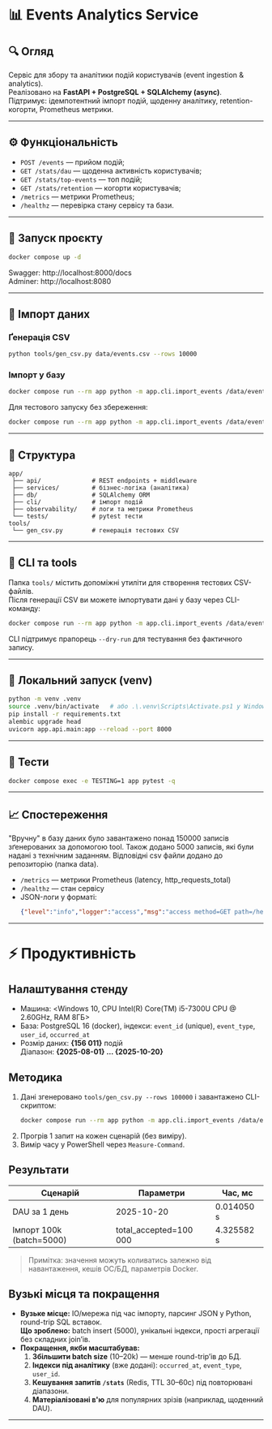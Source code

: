 # 📊 Events Analytics Service

## 🔍 Огляд
Сервіс для збору та аналітики подій користувачів (event ingestion & analytics).  
Реалізовано на **FastAPI + PostgreSQL + SQLAlchemy (async)**.  
Підтримує: ідемпотентний імпорт подій, щоденну аналітику, retention-когорти, Prometheus метрики.

---

## ⚙️ Функціональність
- `POST /events` — прийом подій;
- `GET /stats/dau` — щоденна активність користувачів;
- `GET /stats/top-events` — топ подій;
- `GET /stats/retention` — когорти користувачів;
- `/metrics` — метрики Prometheus;
- `/healthz` — перевірка стану сервісу та бази.

---

## 🧰 Запуск проєкту
```bash
docker compose up -d
```

Swagger: http://localhost:8000/docs  
Adminer: http://localhost:8080

---

## 🧮 Імпорт даних

### Ґенерація CSV
```bash
python tools/gen_csv.py data/events.csv --rows 10000
```

### Імпорт у базу
```bash
docker compose run --rm app python -m app.cli.import_events /data/events.csv --batch-size 5000
```

Для тестового запуску без збереження:
```bash
docker compose run --rm app python -m app.cli.import_events /data/events.csv --dry-run
```

---

## 🧠 Структура
```
app/
 ├── api/              # REST endpoints + middleware
 ├── services/         # бізнес-логіка (аналітика)
 ├── db/               # SQLAlchemy ORM
 ├── cli/              # імпорт подій
 ├── observability/    # логи та метрики Prometheus
 └── tests/            # pytest тести
tools/
 └── gen_csv.py        # генерація тестових CSV
```

---

## 🧰 CLI та tools
Папка `tools/` містить допоміжні утиліти для створення тестових CSV-файлів.  
Після генерації CSV ви можете імпортувати дані у базу через CLI-команду:

```bash
docker compose run --rm app python -m app.cli.import_events /data/events.csv --batch-size 5000
```

CLI підтримує прапорець `--dry-run` для тестування без фактичного запису.

---

## 🐍 Локальний запуск (venv)

```bash
python -m venv .venv
source .venv/bin/activate   # або .\.venv\Scripts\Activate.ps1 у Windows
pip install -r requirements.txt
alembic upgrade head
uvicorn app.api.main:app --reload --port 8000
```

---

## 🧪 Тести

```bash
docker compose exec -e TESTING=1 app pytest -q
```

---

## 📈 Спостереження
"Вручну" в базу даних було завантажено понад 150000 записів зґенерованих за 
допомогою tool. Також додано 5000 записів, які були надані з технічним заданням.
Відповідні csv файли додано до репозиторію (папка data).

- `/metrics` — метрики Prometheus (latency, http_requests_total)
- `/healthz` — стан сервісу
- JSON-логи у форматі:
  ```json
  {"level":"info","logger":"access","msg":"access method=GET path=/healthz status=200 request_id=..."}
  ```

---

# ⚡ Продуктивність

## Налаштування стенду
- Машина: <Windows 10, CPU Intel(R) Core(TM) i5-7300U CPU @ 2.60GHz, RAM 8ГБ>
- База: PostgreSQL 16 (docker), індекси: `event_id` (unique), `event_type`, `user_id`, `occurred_at`
- Розмір даних: **{156 011}** подій  
  Діапазон: **{2025-08-01} … {2025-10-20}**

## Методика
1. Дані згенеровано `tools/gen_csv.py --rows 100000` і завантажено CLI-скриптом:
   ```bash
   docker compose run --rm app python -m app.cli.import_events /data/events.csv --batch-size 5000
   ```
2. Прогрів 1 запит на кожен сценарій (без виміру).
3. Вимір часу у PowerShell через `Measure-Command`.

## Результати

| Сценарій                  | Параметри              | Час, мс    |
|---------------------------|------------------------|------------|
| DAU за 1 день             | 2025-10-20             | 0.014050 s |
| Імпорт 100k (batch=5000)  | total_accepted=100 000 | 4.325582 s |

> Примітка: значення можуть коливатись залежно від навантаження, кешів ОС/БД, параметрів Docker.

## Вузькі місця та покращення
- **Вузьке місце:** IO/мережа під час імпорту, парсинг JSON у Python, round-trip SQL вставок.  
  **Що зроблено:** batch insert (5000), унікальні індекси, прості агрегації без складних join’ів.
- **Покращення, якби масштабував:**
  1. **Збільшити batch size** (10–20k) — менше round-trip’ів до БД.
  2. **Індекси під аналітику** (вже додані): `occurred_at`, `event_type`, `user_id`.
  3. **Кешування запитів `/stats`** (Redis, TTL 30–60с) під повторювані діапазони.
  4. **Матеріалізовані в'ю** для популярних зрізів (наприклад, щоденний DAU).

---